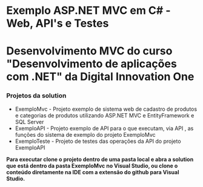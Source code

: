 # Exemplo ASP.NET MVC em C# - Web, API's e Testes
# Desenvolvimento MVC do curso "Desenvolvimento de aplicações com .NET" da Digital Innovation One

### Projetos da solution

* ExemploMvc - Projeto exemplo de sistema web de cadastro de produtos e categorias de produtos utilizando ASP.NET MVC e EntityFramework e SQL Server
* ExemploAPI - Projeto exemplo de API para o que executam, via API , as funções do sistema de exemplo do projeto ExemploMvc
* ExemploTeste - Projeto de testes das operações da API do projeto ExemploAPI

<b>Para executar clone o projeto dentro de uma pasta local e abra a solution que está dentro da pasta ExemploMvc no Visual Studio, 
ou clone o conteúdo diretamente na IDE com a extensão do github para Visual Studio.</b>


